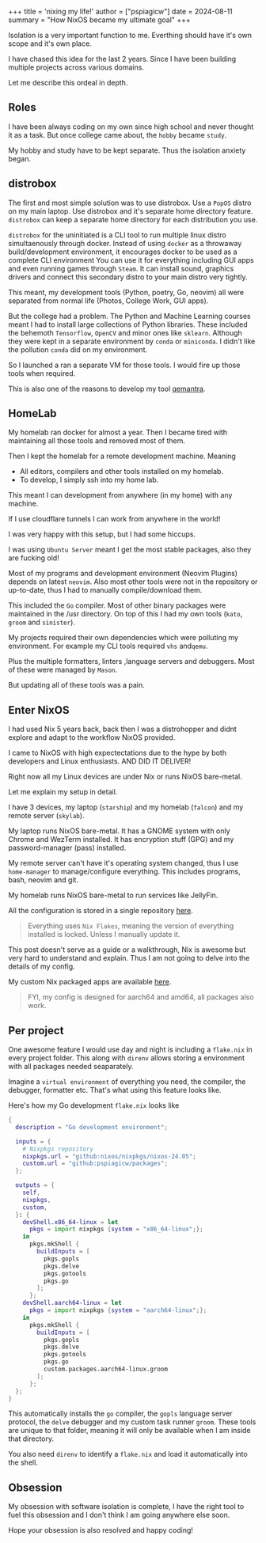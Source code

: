+++
title = 'nixing my life!'
author = ["pspiagicw"]
date = 2024-08-11
summary = "How NixOS became my ultimate goal"
+++

Isolation is a very important function to me. 
Everthing should have it's own scope and it's own place.

I have chased this idea for the last 2 years. 
Since I have been building multiple projects across various domains.

Let me describe this ordeal in depth.

## Roles

I have been always coding on my own since high school and never thought it as a task.
But once college came about, the `hobby` became `study`.

My hobby and study have to be kept separate. Thus the isolation anxiety began.

## distrobox

The first and most simple solution was to use distrobox.
Use a `PopOS` distro on my main laptop. 
Use distrobox and it's separate home directory feature.
`distrobox` can keep a separate home directory for each distribution you use.

`distrobox` for the uninitiated is a CLI tool to run multiple linux distro simultaenously through docker.
Instead of using `docker` as a throwaway build/development environment, it encourages docker to be used as a complete CLI environment
You can use it for everything including GUI apps and even running games through `Steam`.
It can install sound, graphics drivers and connect this secondary distro to your main distro very tightly.

This meant, my development tools (Python, poetry, Go, neovim) all were separated from normal life (Photos, College Work, GUI apps).

But the college  had a problem. 
The Python and Machine Learning courses meant I had to install large collections of Python libraries.
These included the behemoth `Tensorflow`, `OpenCV` and minor ones like `sklearn`. 
Although they were kept in a separate environment by `conda` or `miniconda`. 
I didn't like the pollution `conda` did on my environment.

So I launched a ran a separate VM for those tools. 
I would fire up those tools when required.

This is also one of the reasons to develop my tool [qemantra](https://github.com/pspiagicw/qemantra).

## HomeLab

My homelab ran docker for almost a year.
Then I became tired with maintaining all those tools and removed most of them.

Then I kept the homelab for a remote development machine. Meaning
- All editors, compilers and other tools installed on my homelab.
- To develop, I simply ssh into my home lab.

This meant I can development from anywhere (in my home) with any machine.

If I use cloudflare tunnels I can work from anywhere in the world!

I was very happy with this setup, but I had some hiccups.

I was using `Ubuntu Server` meant I get the most stable packages, also they are fucking old!

Most of my programs and development environment (Neovim Plugins) depends on latest `neovim`. 
Also most other tools were not in the repository or up-to-date, thus I had to manually compile/download them.

This included the `Go` compiler. Most of other binary packages were maintained in the /usr directory.
On top of this I had my own tools (`kato`, `groom` and `sinister`).

My projects required their own dependencies which were polluting my environment. 
For example my CLI tools required `vhs` and`qemu`.

Plus the multiple formatters, linters ,language servers and debuggers. Most of these were managed by `Mason`.

But updating all of these tools was a pain.

## Enter NixOS

I had used Nix 5 years back, back then I was a distrohopper and didnt explore and adapt to the workflow NixOS provided.

I came to NixOS with high expectectations due to the hype by both developers and Linux enthusiasts. AND DID IT DELIVER!

Right now all my Linux devices are under Nix or runs NixOS bare-metal.

Let me explain my setup in detail.

I have 3 devices, my laptop (`starship`) and my homelab (`falcon`) and my remote server (`skylab`). 

My laptop runs NixOS bare-metal. It has a GNOME system with only Chrome and WezTerm installed. 
It has encryption stuff (GPG) and my password-manager (pass) installed.

My remote server can't have it's operating system changed, thus I use `home-manager` to manage/configure everything.
This includes programs, bash, neovim and git.

My homelab runs NixOS bare-metal to run services like JellyFin.

All the configuration is stored in a single repository [here](https://github.com/pspiagicw/nixos). 

> Everything uses `Nix Flakes`, meaning the version of everything installed is locked. Unless I manually update it.

This post doesn't serve as a guide or a walkthrough, Nix is awesome but very hard to understand and explain. 
Thus I am not going to delve into the details of my config. 

My custom Nix packaged apps are available [here](https://github.com/pspiagicw/packages).

> FYI, my config is designed for aarch64 and amd64, all packages also work.

## Per project

One awesome feature I would use day and night is including a `flake.nix` in every project folder. 
This along with `direnv` allows storing a environment with all packages needed seaparately.

Imagine a `virtual environment` of everything you need, the compiler, the debugger, formatter etc. 
That's what using this feature looks like.


Here's how my Go development `flake.nix` looks like

```nix
{
  description = "Go development environment";

  inputs = {
    # Nixpkgs repository
    nixpkgs.url = "github:nixos/nixpkgs/nixos-24.05";
    custom.url = "github:pspiagicw/packages";
  };

  outputs = {
    self,
    nixpkgs,
    custom,
  }: {
    devShell.x86_64-linux = let
      pkgs = import nixpkgs {system = "x86_64-linux";};
    in
      pkgs.mkShell {
        buildInputs = [
          pkgs.gopls
          pkgs.delve
          pkgs.gotools
          pkgs.go
        ];
      };
    devShell.aarch64-linux = let
      pkgs = import nixpkgs {system = "aarch64-linux";};
    in
      pkgs.mkShell {
        buildInputs = [
          pkgs.gopls
          pkgs.delve
          pkgs.gotools
          pkgs.go
          custom.packages.aarch64-linux.groom
        ];
      };
  };
}
```

This automatically installs the `go` compiler, the `gopls` language server protocol, the `delve` debugger and my custom task runner `groom`.
These tools are unique to that folder, meaning it will only be available when I am inside that directory.

You also need `direnv` to identify a `flake.nix` and load it automatically into the shell.


## Obsession


My obsession with software isolation is complete, I have the right tool to fuel this obsession and I don't think I am going anywhere else soon.

Hope your obsession is also resolved and happy coding!
